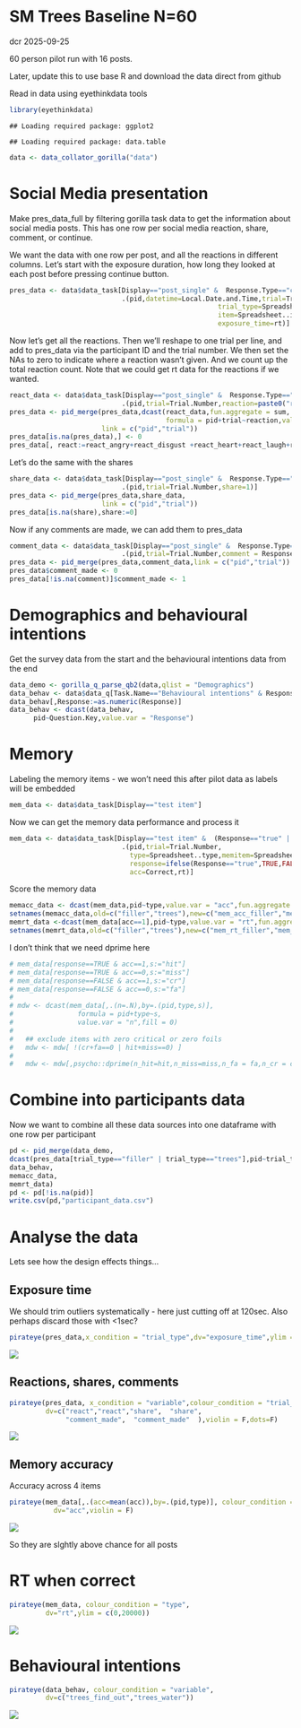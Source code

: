 SM Trees Baseline N=60
================
dcr
2025-09-25

60 person pilot run with 16 posts.

Later, update this to use base R and download the data direct from
github

Read in data using eyethinkdata tools

``` r
library(eyethinkdata)
```

    ## Loading required package: ggplot2

    ## Loading required package: data.table

``` r
data <- data_collator_gorilla("data")
```

# Social Media presentation

Make pres_data_full by filtering gorilla task data to get the
information about social media posts. This has one row per social media
reaction, share, comment, or continue.

We want the data with one row per post, and all the reactions in
different columns. Let’s start with the exposure duration, how long they
looked at each post before pressing continue button.

``` r
pres_data <- data$data_task[Display=="post_single" &  Response.Type=="continue",
                            .(pid,datetime=Local.Date.and.Time,trial=Trial.Number,
                                                    trial_type=Spreadsheet..type,
                                                    item=Spreadsheet..item, 
                                                    exposure_time=rt)]
```

Now let’s get all the reactions. Then we’ll reshape to one trial per
line, and add to pres_data via the participant ID and the trial number.
We then set the NAs to zero to indicate where a reaction wasn’t given.
And we count up the total reaction count. Note that we could get rt data
for the reactions if we wanted.

``` r
react_data <- data$data_task[Display=="post_single" &  Response.Type=="action" & Tag =="react",
                            .(pid,trial=Trial.Number,reaction=paste0("react_",Response),rt,react=1)]
pres_data <- pid_merge(pres_data,dcast(react_data,fun.aggregate = sum,
                                       formula = pid+trial~reaction,value.var = "react"),
                       link = c("pid","trial"))
pres_data[is.na(pres_data),] <- 0
pres_data[, react:=react_angry+react_disgust +react_heart+react_laugh+react_like+react_sad+react_surprise]
```

Let’s do the same with the shares

``` r
share_data <- data$data_task[Display=="post_single" &  Response.Type=="action" & Tag =="share",
                            .(pid,trial=Trial.Number,share=1)]
pres_data <- pid_merge(pres_data,share_data,
                       link = c("pid","trial"))
pres_data[is.na(share),share:=0]
```

Now if any comments are made, we can add them to pres_data

``` r
comment_data <- data$data_task[Display=="post_single" &  Response.Type=="action" & Tag =="comment",
                            .(pid,trial=Trial.Number,comment = Response)]
pres_data <- pid_merge(pres_data,comment_data,link = c("pid","trial"))
pres_data$comment_made <- 0
pres_data[!is.na(comment)]$comment_made <- 1
```

# Demographics and behavioural intentions

Get the survey data from the start and the behavioural intentions data
from the end

``` r
data_demo <- gorilla_q_parse_qb2(data,qlist = "Demographics")
data_behav <- data$data_q[Task.Name=="Behavioural intentions" & Response.Type=="response" &  (Question.Key=="trees_find_out" | Question.Key=="trees_water")]
data_behav[,Response:=as.numeric(Response)]
data_behav <- dcast(data_behav,
      pid~Question.Key,value.var = "Response")
```

# Memory

Labeling the memory items - we won’t need this after pilot data as
labels will be embedded

``` r
mem_data <- data$data_task[Display=="test item"]
```

Now we can get the memory data performance and process it

``` r
mem_data <- data$data_task[Display=="test item" &  (Response=="true" | Response=="false"),
                            .(pid,trial=Trial.Number,
                              type=Spreadsheet..type,memitem=Spreadsheet..memitem,
                              response=ifelse(Response=="true",TRUE,FALSE),
                              acc=Correct,rt)]
```

Score the memory data

``` r
memacc_data <- dcast(mem_data,pid~type,value.var = "acc",fun.aggregate = mean)
setnames(memacc_data,old=c("filler","trees"),new=c("mem_acc_filler","mem_acc_trees"))
memrt_data <-dcast(mem_data[acc==1],pid~type,value.var = "rt",fun.aggregate = mean)
setnames(memrt_data,old=c("filler","trees"),new=c("mem_rt_filler","mem_rt_trees"))
```

I don’t think that we need dprime here

``` r
# mem_data[response==TRUE & acc==1,s:="hit"]
# mem_data[response==TRUE & acc==0,s:="miss"]
# mem_data[response==FALSE & acc==1,s:="cr"]
# mem_data[response==FALSE & acc==0,s:="fa"]
# 
# mdw <- dcast(mem_data[,.(n=.N),by=.(pid,type,s)],
#                formula = pid+type~s,
#                value.var = "n",fill = 0)
# 
#   ## exclude items with zero critical or zero foils
#   mdw <- mdw[ !(cr+fa==0 | hit+miss==0) ]
# 
#   mdw <- mdw[,psycho::dprime(n_hit=hit,n_miss=miss,n_fa = fa,n_cr = cr),by=.(pid,type)]
```

# Combine into participants data

Now we want to combine all these data sources into one dataframe with
one row per participant

``` r
pd <- pid_merge(data_demo,
dcast(pres_data[trial_type=="filler" | trial_type=="trees"],pid~trial_type,fun.aggregate = mean,value.var =  c("exposure_time", "react", "share",  "comment_made"  )),
data_behav,
memacc_data,
memrt_data)
pd <- pd[!is.na(pid)]
write.csv(pd,"participant_data.csv")
```

# Analyse the data

Lets see how the design effects things…

## Exposure time

We should trim outliers systematically - here just cutting off at
120sec. Also perhaps discard those with \<1sec?

``` r
pirateye(pres_data,x_condition = "trial_type",dv="exposure_time",ylim = c(0,120000),dots=F)
```

![](baseline_files/figure-gfm/unnamed-chunk-12-1.png)<!-- -->

## Reactions, shares, comments

``` r
pirateye(pres_data, x_condition = "variable",colour_condition = "trial_type",
         dv=c("react","react","share",  "share",
              "comment_made",  "comment_made"  ),violin = F,dots=F)
```

![](baseline_files/figure-gfm/unnamed-chunk-13-1.png)<!-- -->

## Memory accuracy

Accuracy across 4 items

``` r
pirateye(mem_data[,.(acc=mean(acc)),by=.(pid,type)], colour_condition = "type",
           dv="acc",violin = F)
```

![](baseline_files/figure-gfm/unnamed-chunk-14-1.png)<!-- -->

So they are slghtly above chance for all posts

# RT when correct

``` r
pirateye(mem_data, colour_condition = "type",
         dv="rt",ylim = c(0,20000))
```

![](baseline_files/figure-gfm/unnamed-chunk-15-1.png)<!-- -->

# Behavioural intentions

``` r
pirateye(data_behav, colour_condition = "variable",
         dv=c("trees_find_out","trees_water"))
```

![](baseline_files/figure-gfm/unnamed-chunk-16-1.png)<!-- -->
